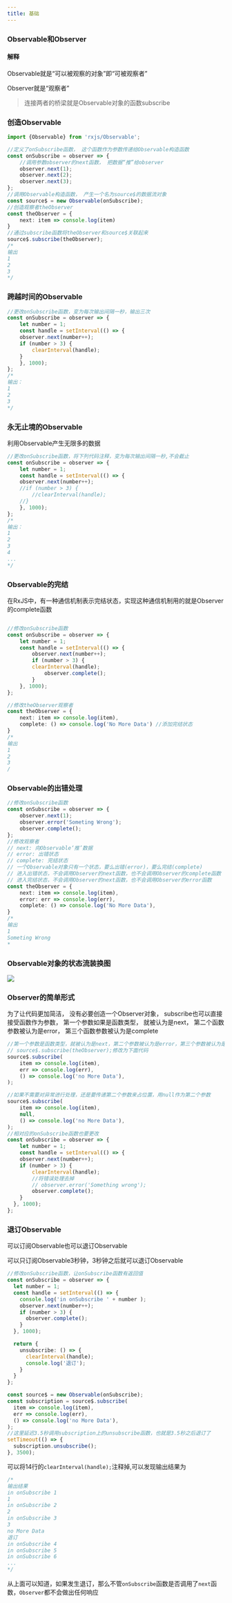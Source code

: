 ```yaml
---
title: 基础
---
```


### Observable和Observer

#### 解释

Observable就是“可以被观察的对象”即“可被观察者”

Observer就是“观察者”

> 连接两者的桥梁就是Observable对象的函数subscribe

### 创造Observable

```typescript
import {Observable} from 'rxjs/Observable';

//定义了onSubscribe函数， 这个函数作为参数传递给Observable构造函数
const onSubscribe = observer => {
    //调⽤参数observer的next函数， 把数据“推”给observer
	observer.next(1);
	observer.next(2);
	observer.next(3);
};
//调⽤Observable构造函数， 产⽣⼀个名为source$的数据流对象
const source$ = new Observable(onSubscribe);
//创造观察者theObserver
const theObserver = {
	next: item => console.log(item)
}
//通过subscribe函数将theObserver和source$关联起来
source$.subscribe(theObserver);
/*
输出
1
2
3
*/
```

### 跨越时间的Observable

```typescript
//更改onSubscribe函数，变为每次输出间隔一秒，输出三次
const onSubscribe = observer => {
	let number = 1;
	const handle = setInterval(() => {
	observer.next(number++);
	if (number > 3) {
		clearInterval(handle);
	}
	}, 1000);
};
/*
输出：
1
2
3
*/
```

### 永无止境的Observable

利用Observable产生无限多的数据

```typescript
//更改onSubscribe函数，将下列代码注释，变为每次输出间隔一秒,不会截止
const onSubscribe = observer => {
	let number = 1;
	const handle = setInterval(() => {
	observer.next(number++);
	//if (number > 3) {
		//clearInterval(handle);
	//}
	}, 1000);
};
/*
输出：
1
2
3
4
...
*/
```

### Observable的完结

在RxJS中，有一种通信机制表示完结状态，实现这种通信机制⽤的就是Observer的complete函数

```typescript

//修改onSubscribe函数
const onSubscribe = observer => {
	let number = 1;
	const handle = setInterval(() => {
		observer.next(number++);
		if (number > 3) {
		clearInterval(handle);
			observer.complete();
		}
	}, 1000);
};

//修改theObserver观察者
const theObserver = {
	next: item => console.log(item),
	complete: () => console.log('No More Data') //添加完结状态
}
/*
输出
1
2
3
/
```

### Observable的出错处理

```typescript
//修改onSubscribe函数
const onSubscribe = observer => {
	observer.next(1);
	observer.error('Someting Wrong');
	observer.complete();
};
//修改观察者
// next: 向Observable‘推’数据
// error: 出错状态
// complete: 完结状态
// 一个Observable对象只有一个状态，要么出错(error)，要么完结(complete)
// 进入出错状态，不会调用Observer的next函数，也不会调用Observer的complete函数
// 进入完结状态，不会调用Observer的next函数，也不会调用Observer的error函数
const theObserver = {
	next: item => console.log(item),
	error: err => console.log(err),
	complete: () => console.log('No More Data'),
}
/*
输出
1
Someting Wrong
*
```

### Observable对象的状态流装换图

![](./image/1.png)

### Observer的简单形式

为了让代码更加简洁， 没有必要创造⼀个Observer对象， subscribe也可以直接接受函数作为参数， 第⼀个参数如果是函数类型， 就被认为是next， 第⼆个函数参数被认为是error， 第三个函数参数被认为是complete

```typescript
//第一个参数是函数类型，就被认为是next，第二个参数被认为是error，第三个参数被认为是complete
// source$.subscribe(theObserver);修改为下面代码
source$.subscribe(
    item => console.log(item),
    err => console.log(err),
    () => console.log('no More Data'),
);

//如果不需要对异常进行处理，还是要传递第二个参数来占位置，用null作为第二个参数
source$.subscribe(
    item => console.log(item),
    null,
    () => console.log('no More Data'),
);
//相对应的onSubscribe函数也要更改
const onSubscribe = observer => {
    let number = 1;
    const handle = setInterval(() => {
    observer.next(number++);
    if (number > 3) {
        clearInterval(handle);
        //将错误处理去掉
        // observer.error('Something wrong');
        observer.complete();
    }
  }, 1000);
};
```

### 退订Observable

可以订阅Observable也可以退订Observable

可以只订阅Observable3秒钟，3秒钟之后就可以退订Observable

```typescript
//修改onSubscribe函数，让onSubscribe函数有返回值
const onSubscribe = observer => {
  let number = 1;
  const handle = setInterval(() => {
    console.log('in onSubscribe ' + number );
    observer.next(number++);
    if (number > 3) {
      observer.complete();
    }
  }, 1000);

  return {
    unsubscribe: () => {
      clearInterval(handle);
      console.log('退订');
    }
  }
};

const source$ = new Observable(onSubscribe);
const subscription = source$.subscribe(
  item => console.log(item),
  err => console.log(err),
  () => console.log('no More Data'),
);
//这里延迟3.5秒调⽤subscription上的unsubscribe函数，也就是3.5秒之后退订了
setTimeout(() => {
  subscription.unsubscribe();
}, 3500);
```

可以将14行的`clearInterval(handle);`注释掉,可以发现输出结果为

```typescript
/*
输出结果
in onSubscribe 1
1
in onSubscribe 2
2
in onSubscribe 3
3
no More Data
退订
in onSubscribe 4
in onSubscribe 5
in onSubscribe 6
...
*/
```

从上面可以知道，如果发生退订，那么不管`onSubscribe`函数是否调用了`next`函数，`Observer`都不会做出任何响应

